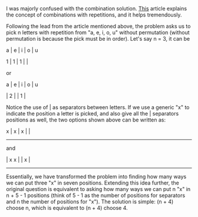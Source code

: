 I was majorly confused with the combination solution. [This](https://math.libretexts.org/Courses/Monroe_Community_College/MTH_220_Discrete_Math/7%3A_Combinatorics/7.5%3A_Combinations_WITH_Repetitions) article explains the concept of combinations with repetitions, and it helps tremendously.

Following the lead from the article mentioned above, the problem asks us to pick n letters with repetition from "a, e, i, o, u" without permutation (without permutation is because the pick must be in order). Let's say n = 3, it can be

a | e | i | o | u

1 | 1 | 1 |   |

or

a | e | i | o | u

| 2 |   | 1 |

Notice the use of | as separators between letters. If we use a generic "x" to indicate the position a letter is picked, and also give all the | separators positions as well, the two options shown above can be written as:

x | x | x | |
_ _ _ _ _ _ _

and

| x x | | x |
_ _ _ _ _ _ _

Essentially, we have transformed the problem into finding how many ways we can put three "x" in seven positions. Extending this idea further, the original question is equivalent to asking how many ways we can put n "x" in n + 5 - 1 positions (think of 5 - 1 as the number of positions for separators and n the number of positions for "x"). The solution is simple: (n + 4) choose n, which is equivalent to (n + 4) choose 4.
